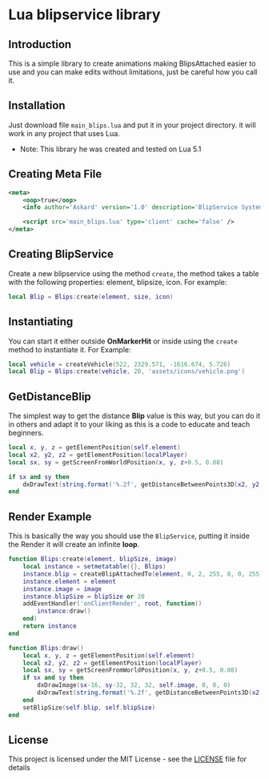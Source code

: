 # Lua blipservice library

## Introduction

This is a simple library to create animations making BlipsAttached easier to use and you can make edits without limitations, just be careful how you call it.

## Installation

Just download file `main_blips.lua` and put it in your project directory. it will work in any project that uses Lua.

* Note: This library he was created and tested on Lua 5.1

## Creating Meta File

```xml
<meta>
    <oop>true</oop>
    <info author='Askard' version='1.0' description='BlipService System' />

    <script src='main_blips.lua' type='client' cache='false' />
</meta>
```

## Creating BlipService

Create a new blipservice using the method `create`, the method takes a table with the following properties: element, blipsize, icon. For example:

```lua
local Blip = Blips:create(element, size, icon)
```

## Instantiating

You can start it either outside **OnMarkerHit** or inside using the `create` method to instantiate it. For Example:

```lua
local vehicle = createVehicle(522, 2329.571, -1616.674, 5.726)
local Blip = Blips:create(vehicle, 20, 'assets/icons/vehicle.png')
```

## GetDistanceBlip

The simplest way to get the distance **Blip** value is this way, but you can do it in others and adapt it to your liking as this is a code to educate and teach beginners.

```lua
local x, y, z = getElementPosition(self.element)
local x2, y2, z2 = getElementPosition(localPlayer)
local sx, sy = getScreenFromWorldPosition(x, y, z+0.5, 0.08)

if sx and sy then
    dxDrawText(string.format('%.2f', getDistanceBetweenPoints3D(x2, y2, z2, x, y, z)), sx - 50, sy + 20, sx + 50, sy + 50, tocolor(255, 255, 255), 1, 'default-bold', 'center')
end
```

## Render Example

This is basically the way you should use the `BlipService`, putting it inside the Render it will create an infinite **loop**.

```lua
function Blips:create(element, blipSize, image)
    local instance = setmetatable({}, Blips)
    instance.blip = createBlipAttachedTo(element, 0, 2, 255, 0, 0, 255)
    instance.element = element
    instance.image = image
    instance.blipSize = blipSize or 20
    addEventHandler('onClientRender', root, function()
        instance:draw()
    end)
    return instance
end

function Blips:draw()
    local x, y, z = getElementPosition(self.element)
    local x2, y2, z2 = getElementPosition(localPlayer)
    local sx, sy = getScreenFromWorldPosition(x, y, z+0.5, 0.08)
    if sx and sy then
        dxDrawImage(sx-16, sy-32, 32, 32, self.image, 0, 0, 0)
        dxDrawText(string.format('%.2f', getDistanceBetweenPoints3D(x2, y2, z2, x, y, z)), sx - 50, sy + 20, sx + 50, sy + 50, tocolor(255, 255, 255), 1, 'default-bold', 'center')
    end
    setBlipSize(self.blip, self.blipSize)
end
```

## License

This project is licensed under the MIT License - see the [LICENSE](https://github.com/Askardevs/BlipService/blob/main/LICENSE) file for details
